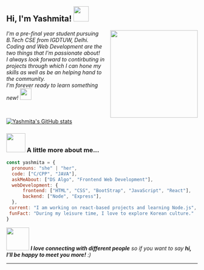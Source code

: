 <h2> Hi, I'm Yashmita! <img src="https://media.giphy.com/media/kBZ212yGzFaxgkSIKW/giphy.gif" width="40"></h2>
<img align='right' src="https://media.giphy.com/media/ieyl9zmCjO4b4t6qoY/giphy.gif" width="230">
<p><em>I'm a pre-final year student pursuing B.Tech CSE from IGDTUW, Delhi. <br> Coding and Web Development are the two things that I'm passionate about! <br>
  I always look forward to contirbuting in projects through which I can hone my skills as well as be an helping hand to the community.<br> I'm forever ready to learn something new!  <img src="https://media.giphy.com/media/l1J9wQIaj0He3bTSU/giphy.gif" width="30"> 
</em></p><br>


[![Yashmita's GitHub stats](https://github-readme-stats.vercel.app/api?username=yashmita)](https://github.com/yashmita/github-readme-stats)


### <img src="https://media.giphy.com/media/PTtGoz2GijZToMhh38/giphy.gif" width="50"> A little more about me...  

```javascript
const yashmita = {
  pronouns: "she" | "her",
  code: ["C/CPP", "JAVA"],
  askMeAbout: ["DS Algo", "Frontend Web Development"],
  webDevelopment: {
      frontend: ["HTML", "CSS", "BootStrap", "JavaScript", "React"],
      backend: ["Node", "Express"],
  },
 current: "I am working on react-based projects and learning Node.js",
 funFact: "During my leisure time, I love to explore Korean culture."
}
```

<img src="https://media.giphy.com/media/LnQjpWaON8nhr21vNW/giphy.gif" width="60"> <em><b>I love connecting with different people</b> so if you want to say <b>hi, I'll be happy to meet you more!</b> :)</em>

---
